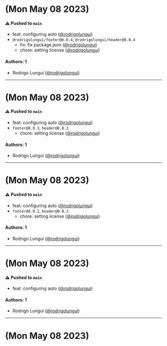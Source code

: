 # (Mon May 08 2023)

#### ⚠️ Pushed to `main`

- feat: configuring auto ([@rodrigolungui](https://github.com/rodrigolungui))
- `@rodrigolungui/footer@0.0.4`, `@rodrigolungui/header@0.0.4`
  - fix: fix package.json ([@rodrigolungui](https://github.com/rodrigolungui))
  - chore: setting license ([@rodrigolungui](https://github.com/rodrigolungui))

#### Authors: 1

- Rodrigo Lungui ([@rodrigolungui](https://github.com/rodrigolungui))

---

# (Mon May 08 2023)

#### ⚠️ Pushed to `main`

- feat: configuring auto ([@rodrigolungui](https://github.com/rodrigolungui))
- `footer@0.0.3`, `header@0.0.3`
  - chore: setting license ([@rodrigolungui](https://github.com/rodrigolungui))

#### Authors: 1

- Rodrigo Lungui ([@rodrigolungui](https://github.com/rodrigolungui))

---

# (Mon May 08 2023)

#### ⚠️ Pushed to `main`

- feat: configuring auto ([@rodrigolungui](https://github.com/rodrigolungui))
- `footer@0.0.2`, `header@0.0.2`
  - chore: setting license ([@rodrigolungui](https://github.com/rodrigolungui))

#### Authors: 1

- Rodrigo Lungui ([@rodrigolungui](https://github.com/rodrigolungui))

---

# (Mon May 08 2023)

#### ⚠️ Pushed to `main`

- feat: configuring auto ([@rodrigolungui](https://github.com/rodrigolungui))

#### Authors: 1

- Rodrigo Lungui ([@rodrigolungui](https://github.com/rodrigolungui))

---

# (Mon May 08 2023)


